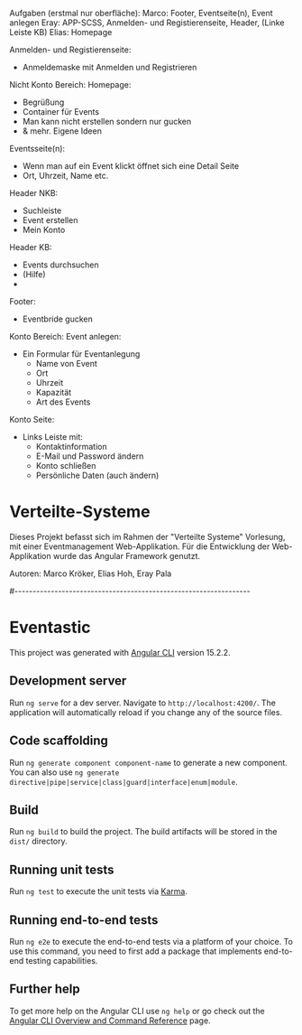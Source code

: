 Aufgaben (erstmal nur oberfläche):
Marco:  Footer, Eventseite(n), Event anlegen
Eray:   APP-SCSS, Anmelden- und Registierenseite, Header, (Linke Leiste KB) 
Elias:  Homepage 

Anmelden- und Registierenseite:
- Anmeldemaske mit Anmelden und Registrieren

Nicht Konto Bereich:
Homepage:
- Begrüßung
- Container für Events
- Man kann nicht erstellen sondern nur gucken
- & mehr. Eigene Ideen

Eventsseite(n):
- Wenn man auf ein Event klickt öffnet sich eine Detail Seite
- Ort, Uhrzeit, Name etc.

Header NKB: 
- Suchleiste
- Event erstellen
- Mein Konto

Header KB:
- Events durchsuchen
- (Hilfe)
- 

Footer:
- Eventbride gucken

Konto Bereich:
Event anlegen:
- Ein Formular für Eventanlegung
  - Name von Event
  - Ort
  - Uhrzeit
  - Kapazität
  - Art des Events

Konto Seite:
- Links Leiste mit:
  - Kontaktinformation
  - E-Mail und Password ändern
  - Konto schließen
  - Persönliche Daten (auch ändern)



# Verteilte-Systeme

Dieses Projekt befasst sich im Rahmen der "Verteilte Systeme" Vorlesung, mit einer Eventmanagement Web-Applikation. Für die Entwicklung der Web-Applikation wurde das Angular Framework genutzt.

Autoren: Marco Kröker, Elias Hoh, Eray Pala

#-----------------------------------------------------------------

# Eventastic

This project was generated with [Angular CLI](https://github.com/angular/angular-cli) version 15.2.2.

## Development server

Run `ng serve` for a dev server. Navigate to `http://localhost:4200/`. The application will automatically reload if you change any of the source files.

## Code scaffolding

Run `ng generate component component-name` to generate a new component. You can also use `ng generate directive|pipe|service|class|guard|interface|enum|module`.

## Build

Run `ng build` to build the project. The build artifacts will be stored in the `dist/` directory.

## Running unit tests

Run `ng test` to execute the unit tests via [Karma](https://karma-runner.github.io).

## Running end-to-end tests

Run `ng e2e` to execute the end-to-end tests via a platform of your choice. To use this command, you need to first add a package that implements end-to-end testing capabilities.

## Further help

To get more help on the Angular CLI use `ng help` or go check out the [Angular CLI Overview and Command Reference](https://angular.io/cli) page.
